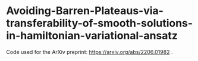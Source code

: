 # Avoiding-Barren-Plateaus-via-transferability-of-smooth-solutions-in-hamiltonian-variational-ansatz

Code used for the ArXiv preprint: https://arxiv.org/abs/2206.01982 .
